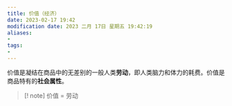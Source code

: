 ```yaml
---
title: 价值（经济）
date: 2023-02-17 19:42
modification date: 2023 二月 17日 星期五 19:42:19
aliases: 
- 
tags: 
- 
---
```


价值是凝结在商品中的无差别的一般人类**劳动**，即人类脑力和体力的耗费。价值是商品特有的**社会属性**。

>[! note]
>价值 = 劳动

